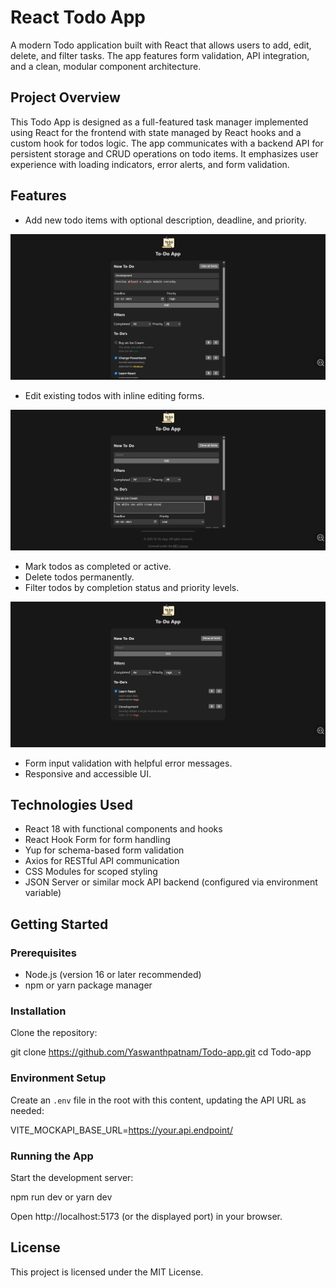 # React Todo App

A modern Todo application built with React that allows users to add, edit, delete, and filter tasks. The app features form validation, API integration, and a clean, modular component architecture.

## Project Overview

This Todo App is designed as a full-featured task manager implemented using React for the frontend with state managed by React hooks and a custom hook for todos logic. The app communicates with a backend API for persistent storage and CRUD operations on todo items. It emphasizes user experience with loading indicators, error alerts, and form validation.

## Features

- Add new todo items with optional description, deadline, and priority.

![To-Do Add](public/screenshots/screenshot-add.png)

- Edit existing todos with inline editing forms.

![To-Do Edit](public/screenshots/screenshot-edit.png)

- Mark todos as completed or active.
- Delete todos permanently.
- Filter todos by completion status and priority levels.

![To-Do Edit](public/screenshots/screenshot-filter.png)

- Form input validation with helpful error messages.
- Responsive and accessible UI.

## Technologies Used

- React 18 with functional components and hooks
- React Hook Form for form handling
- Yup for schema-based form validation
- Axios for RESTful API communication
- CSS Modules for scoped styling
- JSON Server or similar mock API backend (configured via environment variable)


## Getting Started

### Prerequisites

- Node.js (version 16 or later recommended)
- npm or yarn package manager

### Installation

Clone the repository:

git clone https://github.com/Yaswanthpatnam/Todo-app.git
cd Todo-app

### Environment Setup

Create an `.env` file in the root with this content, updating the API URL as needed:

VITE_MOCKAPI_BASE_URL=https://your.api.endpoint/

### Running the App

Start the development server:

npm run dev
or
yarn dev

Open http://localhost:5173 (or the displayed port) in your browser.

## License

This project is licensed under the MIT License.
